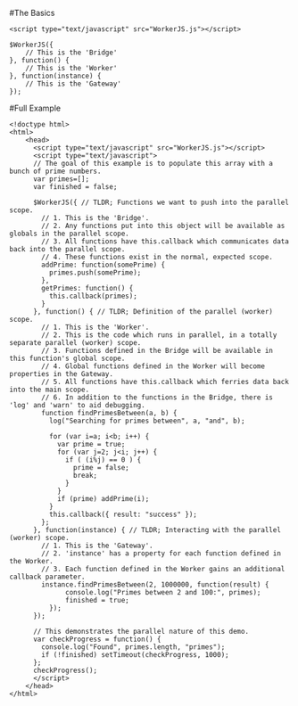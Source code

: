 #The Basics

	<script type="text/javascript" src="WorkerJS.js"></script>
	
	$WorkerJS({
		// This is the 'Bridge'
	}, function() { 
		// This is the 'Worker'
	}, function(instance) {
		// This is the 'Gateway'
	});

#Full Example

	<!doctype html>
	<html>
		<head>
		  <script type="text/javascript" src="WorkerJS.js"></script>
		  <script type="text/javascript">
		  // The goal of this example is to populate this array with a bunch of prime numbers.
		  var primes=[];
		  var finished = false;
		  
		  $WorkerJS({ // TLDR; Functions we want to push into the parallel scope.
		    // 1. This is the 'Bridge'.
		    // 2. Any functions put into this object will be available as globals in the parallel scope.
		    // 3. All functions have this.callback which communicates data back into the parallel scope.
		    // 4. These functions exist in the normal, expected scope.
		    addPrime: function(somePrime) {
		      primes.push(somePrime);
		    },
		    getPrimes: function() {
		      this.callback(primes);
		    }
		  }, function() { // TLDR; Definition of the parallel (worker) scope.
		    // 1. This is the 'Worker'.
		    // 2. This is the code which runs in parallel, in a totally separate parallel (worker) scope. 
		    // 3. Functions defined in the Bridge will be available in this function's global scope.
		    // 4. Global functions defined in the Worker will become properties in the Gateway.
		    // 5. All functions have this.callback which ferries data back into the main scope.
		    // 6. In addition to the functions in the Bridge, there is 'log' and 'warn' to aid debugging.
		    function findPrimesBetween(a, b) {
		      log("Searching for primes between", a, "and", b);
		      
		      for (var i=a; i<b; i++) {
		        var prime = true;
		        for (var j=2; j<i; j++) {
		          if ( (i%j) == 0 ) {
		            prime = false;
		            break;
		          }
		        }
		        if (prime) addPrime(i);
		      }
		      this.callback({ result: "success" });
		    };
		  }, function(instance) { // TLDR; Interacting with the parallel (worker) scope.
		    // 1. This is the 'Gateway'.
		    // 2. 'instance' has a property for each function defined in the Worker.
		    // 3. Each function defined in the Worker gains an additional callback parameter.
		    instance.findPrimesBetween(2, 1000000, function(result) {
				  console.log("Primes between 2 and 100:", primes);
				  finished = true;
			  });
		  });
		  
		  // This demonstrates the parallel nature of this demo.
		  var checkProgress = function() {
		    console.log("Found", primes.length, "primes");
		    if (!finished) setTimeout(checkProgress, 1000);
		  };
		  checkProgress();
		  </script>
		</head>
	</html>


